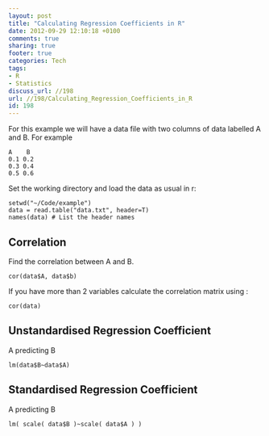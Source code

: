 ```yaml
---
layout: post
title: "Calculating Regression Coefficients in R"
date: 2012-09-29 12:10:18 +0100 
comments: true
sharing: true
footer: true
categories: Tech
tags:
- R
- Statistics
discuss_url: //198
url: //198/Calculating_Regression_Coefficients_in_R
id: 198
---
```

For this example we will have a data file with two columns of data labelled A and B. For example

    A    B
    0.1 0.2
    0.3 0.4
    0.5 0.6

Set the working directory and load the data as usual in r:

    setwd("~/Code/example")
    data = read.table("data.txt", header=T)
    names(data) # List the header names

Correlation
--

Find the correlation between A and B.

    cor(data$A, data$b)

If you have more than 2 variables calculate the correlation matrix using :

    cor(data)

Unstandardised Regression Coefficient
--

A predicting B

    lm(data$B~data$A)

Standardised Regression Coefficient
--

A predicting B

    lm( scale( data$B )~scale( data$A ) )
